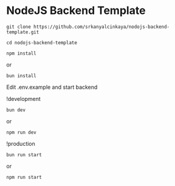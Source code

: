 # NodeJS Backend Template

```
git clone https://github.com/srkanyalcinkaya/nodojs-backend-template.git
```

```
cd nodojs-backend-template
```

```
npm install 
```
or
```
bun install
```

Edit .env.example and start backend

!development
```
bun dev 
```
or
```
npm run dev
```
!production
```
bun run start
```
or
```
npm run start
```

